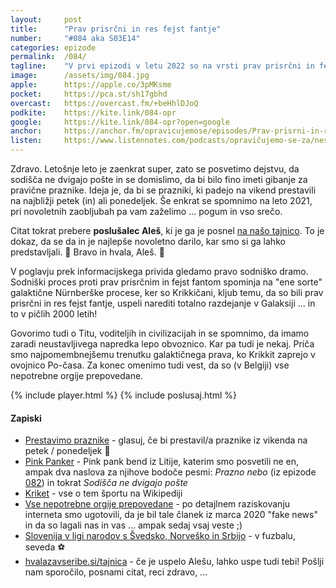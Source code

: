 ```yaml
---
layout: 	post
title:  	"Prav prisrčni in res fejst fantje"
number: 	"#084 aka S03E14"
categories:	epizode
permalink:	/084/
tagline: 	"V prvi epizodi v letu 2022 so na vrsti prav prisrčni in fejst fantje. Mi bi pa prestavljali praznike. Citat prebere poslušalec Aleš."
image:		/assets/img/084.jpg
apple:		https://apple.co/3pMKsme
pocket:		https://pca.st/sh17gbhd
overcast:	https://overcast.fm/+beHhlDJoQ
podkite:	https://kite.link/084-opr
google:		https://kite.link/084-opr?open=google
anchor:		https://anchor.fm/opravicujemose/episodes/Prav-prisrni-in-res-fejst-fantje-e1ceb9c
listen:		https://www.listennotes.com/podcasts/opravičujemo-se-za/nesrečno-2022-sFxOL9Rfhgb/embed/
---
```


Zdravo. Letošnje leto je zaenkrat super, zato se posvetimo dejstvu, da sodišča ne dvigajo pošte in se domislimo, da bi bilo fino imeti gibanje za pravične praznike. Ideja je, da bi se prazniki, ki padejo na vikend prestavili na najbližji petek (in) ali ponedeljek. Še enkrat se spomnimo na leto 2021, pri novoletnih zaobljubah pa vam zaželimo ... pogum in vso srečo. 

Citat tokrat prebere **poslušalec Aleš**, ki je ga je posnel [na našo tajnico](https://hvalazavseribe.si/tajnica). To je dokaz, da se da in je najlepše novoletno darilo, kar smo si ga lahko predstavljali. 🎁 Bravo in hvala, Aleš. 🙏 

V poglavju prek informacijskega privida gledamo pravo sodniško dramo. Sodniški proces proti prav prisrčnim in fejst fantom spominja na "ene sorte" galaktične Nürnberške procese, ker so Krikkičani, kljub temu, da so bili prav prisrčni in res fejst fantje, uspeli narediti totalno razdejanje v Galaksiji ... in to v pičlih 2000 letih! 

Govorimo tudi o Titu, voditeljih in civilizacijah in se spomnimo, da imamo zaradi neustavljivega napredka lepo obvoznico. Kar pa tudi je nekaj. Priča smo najpomembnejšemu trenutku galaktičnega prava, ko Krikkit zaprejo v ovojnico Po-časa. Za konec omenimo tudi vest, da so (v Belgiji) vse nepotrebne orgije prepovedane. 

{% include player.html %}
{% include poslusaj.html %}

<!--break-->

#### Zapiski

- [Prestavimo praznike](https://twitter.com/opravicujemose/status/1477905735430328324) - glasuj, če bi prestavil/a praznike iz vikenda na petek / ponedeljek 🎉
- [Pink Panker](http://www.pinkpanker.si/) - Pink pank bend iz Litije, katerim smo posvetili ne en, ampak dva naslova za njihove bodoče pesmi: _Prazno nebo_ (iz epizode [082](https://opravicujemo.se/082/)) in tokrat _Sodišča ne dvigajo pošte_
- [Kriket](https://en.wikipedia.org/wiki/Cricket) - vse o tem športu na Wikipediji
- [Vse nepotrebne orgije prepovedane](https://www.latestly.com/social-viral/fact-check/fact-check-group-sex-banned-by-belgium-to-tackle-coronavirus-outbreak-know-truth-behind-viral-article-1633639.html) - po detajlnem raziskovanju interneta smo ugotovili, da je bil tale članek iz marca 2020 "fake news" in da so lagali nas in vas ... ampak sedaj vsaj veste ;) 
- [Slovenija v ligi narodov s Švedsko, Norveško in Srbijo](https://www.sta.si/2979472/slovenija-v-ligi-narodov-s-svedsko-norvesko-in-srbijo) - v fuzbalu, seveda ⚽️
- [hvalazavseribe.si/tajnica](https://hvalazavseribe.si/tajnica) - če je uspelo Alešu, lahko uspe tudi tebi! Pošlji nam sporočilo, posnami citat, reci zdravo, ...